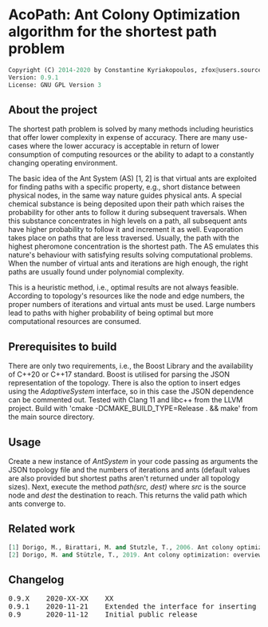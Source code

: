 # AcoPath: Ant Colony Optimization algorithm for the shortest path problem

```python
Copyright (C) 2014-2020 by Constantine Kyriakopoulos, zfox@users.sourceforge.net
Version: 0.9.1
License: GNU GPL Version 3
```


## About the project

The shortest path problem is solved by many methods including heuristics that offer lower complexity in expense of accuracy. There are many use-cases where the lower accuracy is acceptable in return of lower consumption of computing resources or the ability to adapt to a constantly changing operating environment.

The basic idea of the Ant System (AS) [1, 2] is that virtual ants are exploited for finding paths with a specific property, e.g., short distance between physical nodes, in the same way nature guides physical ants. A special chemical substance is being deposited upon their path which raises the probability for other ants to follow it during subsequent traversals. When this substance concentrates in high levels on a path, all subsequent ants have higher probability to follow it and increment it as well. Evaporation takes place on paths that are less traversed. Usually, the path with the highest pheromone concentration is the shortest path. The AS emulates this nature's behaviour with satisfying results solving computational problems. When the number of virtual ants and iterations are high enough, the right paths are usually found under polynomial complexity.

This is a heuristic method, i.e., optimal results are not always feasible. According to topology's resources like the node and edge numbers, the proper numbers of iterations and virtual ants must be used. Large numbers lead to paths with higher probability of being optimal but more computational resources are consumed.


## Prerequisites to build

There are only two requirements, i.e., the Boost Library and the availability of C++20 or C++17 standard. Boost is utilised for parsing the JSON representation of the topology. There is also the option to insert edges using the <em>AdaptiveSystem</em> interface, so in this case the JSON dependence can be commented out. Tested with Clang 11 and libc++ from the LLVM project. Build with 'cmake -DCMAKE_BUILD_TYPE=Release . && make' from the main source directory.



## Usage

Create a new instance of <em>AntSystem</em> in your code passing as arguments the JSON topology file and the numbers of iterations and ants (default values are also provided but shortest paths aren't returned under all topology sizes). Next, execute the method <em>path(src, dest)</em> where <em>src</em> is the source node and <em>dest</em> the destination to reach. This returns the valid path which ants converge to.


## Related work

```python
[1] Dorigo, M., Birattari, M. and Stutzle, T., 2006. Ant colony optimization. IEEE computational intelligence magazine, 1(4), pp. 28-39.
[2] Dorigo, M. and Stützle, T., 2019. Ant colony optimization: overview and recent advances. In Handbook of metaheuristics, pp. 311-351. Springer, Cham.
```


## Changelog

<pre>
0.9.X    2020-XX-XX    XX
0.9.1    2020-11-21    Extended the interface for inserting single edges
0.9      2020-11-12    Initial public release
</pre>
